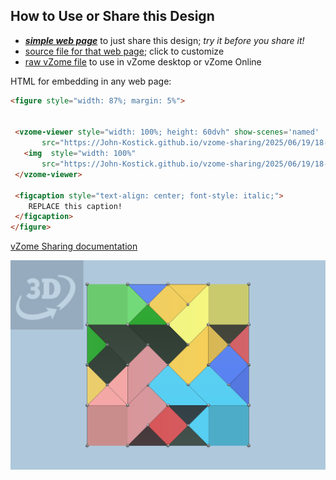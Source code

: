 
## How to Use or Share this Design

 - [***simple web page***](<https://John-Kostick.github.io/vzome-sharing/2025/06/19/18-09-06-Tetraxis-Burr-complete/>) to just share this design; *try it before you share it!*
 - [source file for that web page](<https://github.com/John-Kostick/vzome-sharing/edit/main/2025/06/19/18-09-06-Tetraxis-Burr-complete/index.md>); click to customize
 - [raw vZome file](<https://raw.githubusercontent.com/John-Kostick/vzome-sharing/main/2025/06/19/18-09-06-Tetraxis-Burr-complete/Tetraxis-Burr-complete.vZome>) to use in vZome desktop or vZome Online
 
 HTML for embedding in any web page:
 ```html
<figure style="width: 87%; margin: 5%">
  
  
  <vzome-viewer style="width: 100%; height: 60dvh" show-scenes='named'
        src="https://John-Kostick.github.io/vzome-sharing/2025/06/19/18-09-06-Tetraxis-Burr-complete/Tetraxis-Burr-complete.vZome" >
    <img  style="width: 100%"
        src="https://John-Kostick.github.io/vzome-sharing/2025/06/19/18-09-06-Tetraxis-Burr-complete/Tetraxis-Burr-complete.png" >
  </vzome-viewer>

  <figcaption style="text-align: center; font-style: italic;">
     REPLACE this caption!
  </figcaption>
</figure>

 ```

[vZome Sharing documentation](https://vzome.github.io/vzome/sharing.html#how-it-works)

![Image](<Tetraxis-Burr-complete.png>)

